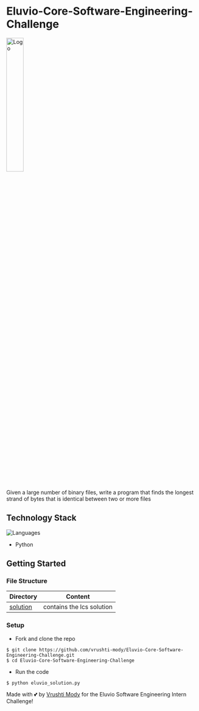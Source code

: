 # Eluvio-Core-Software-Engineering-Challenge

<img src="https://i.ytimg.com/vi/Lj90FqNCIJE/maxresdefault.jpg" style="align:center" width="30%" alt="Logo">

Given a large number of binary files, write a program that finds the longest strand of bytes that is identical between two or more files

## Technology Stack
![Languages](https://img.shields.io/github/languages/count/vrushti-mody/Eluvio-Core-Software-Engineering-Challenge)
- Python


## Getting Started

### File Structure

| Directory                                                                                         | Content                      |
| --------------------------------------------------------------------------------------------------| ---------------------------- |
| [solution](https://github.com/vrushti-mody/Eluvio-Core-Software-Engineering-Challenge/blob/master/eluvio_solution.py) | contains the lcs solution |

### Setup

- Fork and clone the repo

```
$ git clone https://github.com/vrushti-mody/Eluvio-Core-Software-Engineering-Challenge.git
$ cd Eluvio-Core-Software-Engineering-Challenge
```

- Run the code
```
$ python eluvio_solution.py
```

Made with 💕 by [Vrushti Mody](https://github.com/vrushti-mody) for the Eluvio Software Engineering Intern Challenge!


